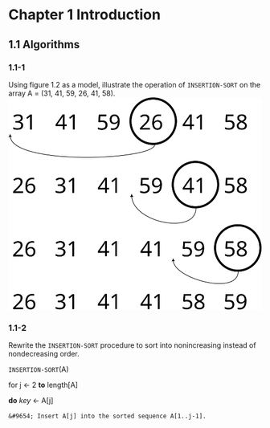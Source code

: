 # Chapter 1 Introduction
## 1.1 Algorithms
### 1.1-1
Using figure 1.2 as a model, illustrate the operation of `INSERTION-SORT` on the array A = (31, 41, 59, 26, 41, 58).
![Insertion sort solution diagram for 31, 41, 59, 26, 41, 58](intro-to-algorithms-1.1-1.svg)
### 1.1-2
Rewrite the `INSERTION-SORT` procedure to sort into nonincreasing instead of nondecreasing order.

`INSERTION-SORT`(A)

for j &larr; 2 **to** length[A]

  **do** _key_ &larr; A[j]
  
    &#9654; Insert A[j] into the sorted sequence A[1..j-1].
